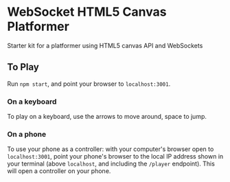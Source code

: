 # WebSocket HTML5 Canvas Platformer

Starter kit for a platformer using HTML5 canvas API and WebSockets

## To Play

Run `npm start`, and point your browser to `localhost:3001`.

### On a keyboard

To play on a keyboard, use the arrows to move around, space to jump.

### On a phone

To use your phone as a controller: with your computer's browser open to `localhost:3001`, point your phone's browser to the local IP address shown in your terminal (above `localhost`, and including the `/player` endpoint). This will open a controller on your phone.


